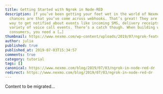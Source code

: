 ```yaml
---
title: Getting Started with Ngrok in Node-RED
description: If you’ve been getting your feet wet in the world of Nexmo APIs,
  chances are that you’ve come across webhooks. That’s great! They are a perfect
  way to get notified about events like incoming SMS, delivery receipts and a
  variety of voice call events. There’s a catch though. When building webhook
  consumers, you need a […]
thumbnail: https://www.nexmo.com/wp-content/uploads/2019/07/ngrok-featured.png
author: julia
published: true
published_at: 2019-07-03T15:34:57
comments: true
category: tutorial
tags: []
canonical: https://www.nexmo.com/blog/2019/07/03/ngrok-in-node-red-dr
redirect: https://www.nexmo.com/blog/2019/07/03/ngrok-in-node-red-dr
---
```

Content to be migrated...